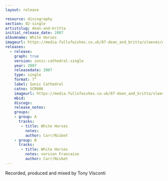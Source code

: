 ```yaml
---
layout: release

resource: discography
section: 02-single
artistslug: dean-and-britta
initial_release_date: 2007
albumname: White Horses
imageurl: https://media.fullofwishes.co.uk/07-dean_and_britta/sleeves/dab_whitehorses.jpg
releases:
  - release:
    graph: true
    version: sonic-cathedral-single
    year: 2007
    releasedate: 2007
    type: single
    format: 7"
    label: Sonic Cathedral
    catno: SCR006
    imageurl: https://media.fullofwishes.co.uk/07-dean_and_britta/sleeves/dab_whitehorses.jpg
    mbid:
    discogs:
    release_notes:
    groups:
    - group: A
      tracks:
       - title: White Horses
         notes:
         author: Carr/Nisbet
    - group: B
      tracks:
       - title: White Horses
         notes: version Francaise
         author: Carr/Nisbet
---
```

Recorded, produced and mixed by Tony Visconti
